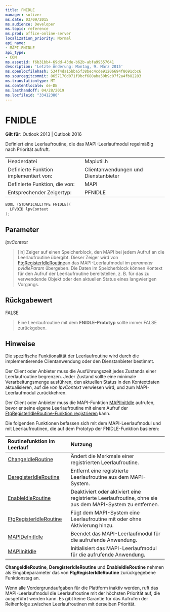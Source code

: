 ```yaml
---
title: FNIDLE
manager: soliver
ms.date: 03/09/2015
ms.audience: Developer
ms.topic: reference
ms.prod: office-online-server
localization_priority: Normal
api_name:
- MAPI.FNIDLE
api_type:
- COM
ms.assetid: f6b31bb4-69dd-43de-b62b-abfa99557641
description: 'Letzte Änderung: Montag, 9. März 2015'
ms.openlocfilehash: 534f4da15bba5f38bec4cde91206694f8691cbc6
ms.sourcegitcommit: 8657170d071f9bcf680aba50b9c07f2a4fb82283
ms.translationtype: MT
ms.contentlocale: de-DE
ms.lasthandoff: 04/28/2019
ms.locfileid: "33412380"
---
```

# <a name="fnidle"></a>FNIDLE
 
**Gilt für**: Outlook 2013 | Outlook 2016 
  
Definiert eine Leerlaufroutine, die das MAPI-Leerlaufmodul regelmäßig nach Priorität aufruft. 
  
|||
|:-----|:-----|
|Headerdatei  <br/> |Mapiutil.h  <br/> |
|Definierte Funktion implementiert von:  <br/> |Clientanwendungen und Dienstanbieter  <br/> |
|Definierte Funktion, die von:  <br/> |MAPI  <br/> |
|Entsprechender Zeigertyp:  <br/> |PFNIDLE  <br/> |
   
```cpp
BOOL (STDAPICALLTYPE FNIDLE)(
  LPVOID lpvContext
);
```

## <a name="parameters"></a>Parameter

 _lpvContext_
  
> [in] Zeiger auf einen Speicherblock, den MAPI bei jedem Aufruf an die Leerlaufroutine übergibt. Dieser Zeiger wird von [FtgRegisterIdleRoutine](ftgregisteridleroutine.md)an das MAPI-Leerlaufmodul im _parameter pvIdleParam_ übergeben. Die Daten im Speicherblock können Kontext für den Aufruf der Leerlaufroutine bereitstellen, z. B. für das zu verwendende Objekt oder den aktuellen Status eines langwierigen Vorgangs.
    
## <a name="return-value"></a>Rückgabewert

FALSE 
  
> Eine Leerlaufroutine mit dem **FNIDLE-Prototyp** sollte immer FALSE zurückgeben. 
    
## <a name="remarks"></a>Hinweise

Die spezifische Funktionalität der Leerlaufroutine wird durch die implementierende Clientanwendung oder den Dienstanbieter bestimmt. 
  
Der Client oder Anbieter muss die Ausführungszeit jedes Zustands einer Leerlaufroutine begrenzen. Jeder Zustand sollte eine minimale Verarbeitungsmenge ausführen, den aktuellen Status in den Kontextdaten aktualisieren, auf die  _von lpvContext_ verwiesen wird, und zum MAPI-Leerlaufmodul zurückkehren. 
  
Der Client oder Anbieter muss die MAPI-Funktion [MAPIInitIdle](mapiinitidle.md) aufrufen, bevor er seine eigene Leerlaufroutine mit einem Aufruf der [FtgRegisterIdleRoutine-Funktion registrieren](ftgregisteridleroutine.md) kann. 
  
Die folgenden Funktionen befassen sich mit dem MAPI-Leerlaufmodul und mit Leerlaufroutinen, die auf dem Prototyp der FNIDLE-Funktion basieren: 
  
|**Routinefunktion im Leerlauf**|**Nutzung**|
|:-----|:-----|
|[ChangeIdleRoutine](changeidleroutine.md) <br/> |Ändert die Merkmale einer registrierten Leerlaufroutine.  <br/> |
|[DeregisterIdleRoutine](deregisteridleroutine.md) <br/> |Entfernt eine registrierte Leerlaufroutine aus dem MAPI-System.  <br/> |
|[EnableIdleRoutine](enableidleroutine.md) <br/> |Deaktiviert oder aktiviert eine registrierte Leerlaufroutine, ohne sie aus dem MAPI-System zu entfernen.  <br/> |
|[FtgRegisterIdleRoutine](ftgregisteridleroutine.md) <br/> |Fügt dem MAPI-System eine Leerlaufroutine mit oder ohne Aktivierung hinzu.  <br/> |
|[MAPIDeInitIdle](mapideinitidle.md) <br/> |Beendet das MAPI-Leerlaufmodul für die aufrufende Anwendung.  <br/> |
|[MAPIInitIdle](mapiinitidle.md) <br/> |Initialisiert das MAPI-Leerlaufmodul für die aufrufende Anwendung.  <br/> |
   
**ChangeIdleRoutine**, **DeregisterIdleRoutine** und **EnableIdleRoutine** nehmen als Eingabeparameter das von **FtgRegisterIdleRoutine** zurückgegebene Funktionstag an. 
  
Wenn alle Vordergrundaufgaben für die Plattform inaktiv werden, ruft das MAPI-Leerlaufmodul die Leerlaufroutine mit der höchsten Priorität auf, die ausgeführt werden kann. Es gibt keine Garantie für das Aufrufen der Reihenfolge zwischen Leerlaufroutinen mit derselben Priorität. 
  

